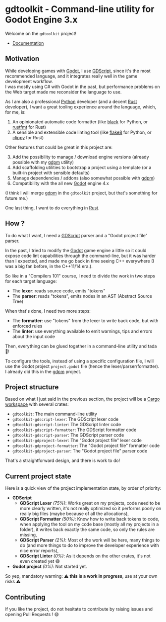 # gdtoolkit - Command-line utility for Godot Engine 3.x

Welcome on the `gdtoolkit` project!

- [Documentation](./docs)

## Motivation

While developing games with [Godot], I use [GDScript], since it's the most recommended language, and it integrates really well in the game development workflow.  
I was mostly using C# with Godot in the past, but performance problems on the Web target made me reconsider the language to use.

As I am also a professional [Python] developer (and a decent [Rust] developer), I want a great tooling experience around the language, which, for me, is:

1. An opinionated automatic code formatter (like [black] for Python, or [rustfmt] for Rust)
2. A sensible and extensible code linting tool (like [flake8] for Python, or [clippy] for Rust)

Other features that could be great in this project are:

3. Add the possibility to manage / download engine versions (already possible with my [gdpm] utility)
4. Add scaffolding utilities to bootstrap a project using a template (or a built-in project with sensible defaults)
5. Manage dependencies / addons (also somewhat possible with [gdpm])
6. Compatibility with the all new [Godot] engine 4.x

(I think I will merge [gdpm] in the `gdtoolkit` project, but that's something for future me.)

One last thing, I want to do everything in [Rust].

## How ?

To do what I want, I need a [GDScript] parser and a "Godot project file" parser.

In the past, I tried to modify the [Godot] game engine a little so it could expose code lint capabilities through the command-line, but it was harder than I expected, and made me go back in time seeing C++ everywhere (I was a big fan before, in the C++11/14 era.).  

So like in a "Compilers 101" course, I need to divide the work in two steps for each target language:

- The **lexer**: reads source code, emits "tokens"
- The **parser**: reads "tokens", emits nodes in an AST (Abstract Source Tree)

When that's done, I need two more steps:

- The **formatter**: use "tokens" from the lexer to write back code, but with enforced rules
- The **linter**: use everything available to emit warnings, tips and errors about the input code

Then, everything can be glued together in a command-line utility and tada :tada:!

To configure the tools, instead of using a specific configuration file, I will use the Godot project `project.godot` file (hence the lexer/parser/formatter).  
I already did this in the [gdpm] project.

## Project structure

Based on what I just said in the previous section, the project will be a [Cargo workspace] with several crates:

- `gdtoolkit`: The main command-line utility
- `gdtoolkit-gdscript-lexer`: The GDScript lexer code
- `gdtoolkit-gdscript-linter`: The GDScript linter code
- `gdtoolkit-gdscript-formatter`: The GDScript formatter code
- `gdtoolkit-gdscript-parser`: The GDScript parser code
- `gdtoolkit-gdproject-lexer`: The "Godot project file" lexer code
- `gdtoolkit-gdproject-formatter`: The "Godot project file" formatter code
- `gdtoolkit-gdproject-parser`: The "Godot project file" parser code

That's a straightforward design, and there is work to do!

## Current project state

Here is a quick view of the project implementation state, by order of priority:

- **GDScript**
    - **GDScript Lexer** _(75%)_: Works great on my projects, code need to be more clearly written, it's not really optimized so it performs poorly on really big files (maybe because of all the allocations),
    - **GDScript Formatter** _(50%)_: Know how to write back tokens to code, when applying the tool on my code base (mostly all my projects in a folder), it writes back exactly the same code, so only the rules are missing, 
    - **GDScript Parser** _(2%)_: Most of the work will be here, many things to do (and more things to do to improve the developer experience with nice error reports),
    - **GDScript Linter** _(0%)_: As it depends on the other crates, it's not even created yet :smile:
- **Godot project** _(0%)_: Not started yet.

So yep, mandatory warning: :warning: **this is a work in progress**, use at your own risks :warning:

## Contributing

If you like the project, do not hesitate to contribute by raising issues and opening Pull Requests ! :smile:

[black]: https://github.com/psf/black
[Cargo workspace]: https://doc.rust-lang.org/book/ch14-03-cargo-workspaces.html
[clippy]: https://github.com/rust-lang/rust-clippy
[flake8]: https://flake8.pycqa.org/en/latest/
[gdpm]: https://github.com/Srynetix/gdpm
[GDScript]: https://docs.godotengine.org/en/3.5/tutorials/scripting/gdscript/index.html
[Godot]: https://godotengine.org/
[Python]: https://www.python.org/
[Rust]: https://www.rust-lang.org/learn
[rustfmt]: https://github.com/rust-lang/rustfmt
